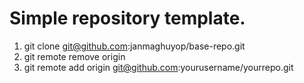 # Simple repository template.
1. git clone git@github.com:janmaghuyop/base-repo.git
2. git remote remove origin
3. git remote add origin git@github.com:yourusername/yourrepo.git
